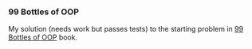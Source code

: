 ### 99 Bottles of OOP
My solution (needs work but passes tests) to the starting problem in [99 Bottles of OOP](https://sandimetz.com/99bottles) book.

